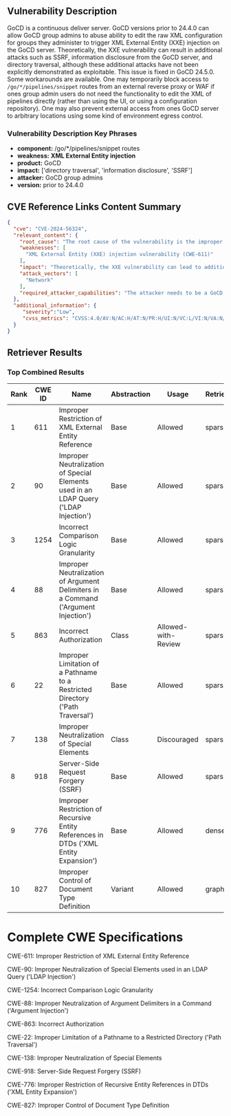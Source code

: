 ## Vulnerability Description
GoCD is a continuous deliver server. GoCD versions prior to 24.4.0 can allow GoCD group admins to abuse ability to edit the raw XML configuration for groups they administer to trigger XML External Entity (XXE) injection on the GoCD server. Theoretically, the XXE vulnerability can result in additional attacks such as SSRF, information disclosure from the GoCD server, and directory traversal, although these additional attacks have not been explicitly demonstrated as exploitable. This issue is fixed in GoCD 24.5.0. Some workarounds are available. One may temporarily block access to `/go/*/pipelines/snippet` routes from an external reverse proxy or WAF if ones group admin users do not need the functionality to edit the XML of pipelines directly (rather than using the UI, or using a configuration repository). One may also prevent external access from ones GoCD server to arbitrary locations using some kind of environment egress control.

### Vulnerability Description Key Phrases
- **component:** /go/*/pipelines/snippet routes
- **weakness:** **XML External Entity injection**
- **product:** GoCD
- **impact:** ['directory traversal', 'information disclosure', 'SSRF']
- **attacker:** GoCD group admins
- **version:** prior to 24.4.0

## CVE Reference Links Content Summary
```json
{
  "cve": "CVE-2024-56324",
  "relevant_content": {
    "root_cause": "The root cause of the vulnerability is the improper handling of XML input by the GoCD server when a group admin edits the raw XML configuration for groups they administer. This lack of proper sanitization allows for XML External Entity (XXE) injection.",
    "weaknesses": [
      "XML External Entity (XXE) injection vulnerability (CWE-611)"
    ],
    "impact": "Theoretically, the XXE vulnerability can lead to additional attacks, such as SSRF, information disclosure from the GoCD server, and directory traversal. However, these additional attacks have not been explicitly demonstrated as exploitable.",
    "attack_vectors": [
      "Network"
    ],
    "required_attacker_capabilities": "The attacker needs to be a GoCD group admin. They also need the ability to edit the raw XML configuration for groups they administer."
  },
  "additional_information": {
     "severity":"Low",
     "cvss_metrics": "CVSS:4.0/AV:N/AC:H/AT:N/PR:H/UI:N/VC:L/VI:N/VA:N/SC:N/SI:N/SA:N"
  }
}
```

## Retriever Results

### Top Combined Results

| Rank | CWE ID | Name | Abstraction | Usage  | Retrievers | Individual Scores |
|------|--------|------|-------------|-------|------------|-------------------|
| 1 | 611 | Improper Restriction of XML External Entity Reference | Base | Allowed | sparse | 0.780 |
| 2 | 90 | Improper Neutralization of Special Elements used in an LDAP Query ('LDAP Injection') | Base | Allowed | sparse | 0.736 |
| 3 | 1254 | Incorrect Comparison Logic Granularity | Base | Allowed | sparse | 0.727 |
| 4 | 88 | Improper Neutralization of Argument Delimiters in a Command ('Argument Injection') | Base | Allowed | sparse | 0.699 |
| 5 | 863 | Incorrect Authorization | Class | Allowed-with-Review | sparse | 0.675 |
| 6 | 22 | Improper Limitation of a Pathname to a Restricted Directory ('Path Traversal') | Base | Allowed | sparse | 0.651 |
| 7 | 138 | Improper Neutralization of Special Elements | Class | Discouraged | sparse | 0.640 |
| 8 | 918 | Server-Side Request Forgery (SSRF) | Base | Allowed | sparse | 0.640 |
| 9 | 776 | Improper Restriction of Recursive Entity References in DTDs ('XML Entity Expansion') | Base | Allowed | dense | 0.542 |
| 10 | 827 | Improper Control of Document Type Definition | Variant | Allowed | graph | 0.002 |



# Complete CWE Specifications

CWE-611: Improper Restriction of XML External Entity Reference

CWE-90: Improper Neutralization of Special Elements used in an LDAP Query ('LDAP Injection')

CWE-1254: Incorrect Comparison Logic Granularity

CWE-88: Improper Neutralization of Argument Delimiters in a Command ('Argument Injection')

CWE-863: Incorrect Authorization

CWE-22: Improper Limitation of a Pathname to a Restricted Directory ('Path Traversal')

CWE-138: Improper Neutralization of Special Elements

CWE-918: Server-Side Request Forgery (SSRF)

CWE-776: Improper Restriction of Recursive Entity References in DTDs ('XML Entity Expansion')

CWE-827: Improper Control of Document Type Definition
